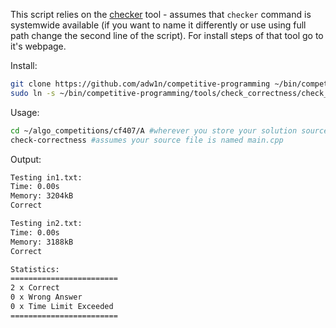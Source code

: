This script relies on the [checker](https://github.com/akrasuski1/checker) tool - assumes that `checker` command is systemwide available (if you want to name it differently or use using full path change the second line of the script). For install steps of that tool go to it's webpage.

Install:
```bash
git clone https://github.com/adw1n/competitive-programming ~/bin/competitive-programming/
sudo ln -s ~/bin/competitive-programming/tools/check_correctness/check_correctness.sh /usr/local/bin/check-correctness
```

Usage:
```bash
cd ~/algo_competitions/cf407/A #wherever you store your solution source code
check-correctness #assumes your source file is named main.cpp
```
Output:
```bash
Testing in1.txt:
Time: 0.00s
Memory: 3204kB
Correct

Testing in2.txt:
Time: 0.00s
Memory: 3188kB
Correct

Statistics:
========================
2 x Correct
0 x Wrong Answer
0 x Time Limit Exceeded
========================
```